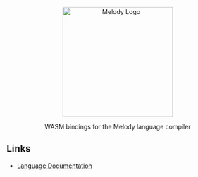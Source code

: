 <p align="center">
    <img alt="Melody Logo" height="250px" src="https://user-images.githubusercontent.com/14347895/159069181-53bce5b3-a831-43f1-8c14-af6c6ed7b92b.svg">
</p>

<p align="center">
WASM bindings for the Melody language compiler
</p>

## Links

- [Language Documentation](https://yoav-lavi.github.io/melody/book/)
